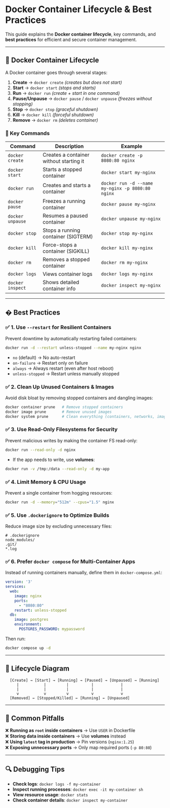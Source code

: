 # Docker Container Lifecycle & Best Practices  

This guide explains the **Docker container lifecycle**, key commands, and **best practices** for efficient and secure container management.  

---

## 🚀 Docker Container Lifecycle  

A Docker container goes through several stages:  

1. **Create** → `docker create` *(creates but does not start)*  
2. **Start** → `docker start` *(stops and starts)*  
3. **Run** → `docker run` *(create + start in one command)*  
4. **Pause/Unpause** → `docker pause` / `docker unpause` *(freezes without stopping)*  
5. **Stop** → `docker stop` *(graceful shutdown)*  
6. **Kill** → `docker kill` *(forceful shutdown)*  
7. **Remove** → `docker rm` *(deletes container)*  

### 📌 Key Commands  

| Command | Description | Example |
|---------|-------------|---------|
| `docker create` | Creates a container without starting it | `docker create -p 8080:80 nginx` |
| `docker start` | Starts a stopped container | `docker start my-nginx` |
| `docker run` | Creates and starts a container | `docker run -d --name my-nginx -p 8080:80 nginx` |
| `docker pause` | Freezes a running container | `docker pause my-nginx` |
| `docker unpause` | Resumes a paused container | `docker unpause my-nginx` |
| `docker stop` | Stops a running container (SIGTERM) | `docker stop my-nginx` |
| `docker kill` | Force-stops a container (SIGKILL) | `docker kill my-nginx` |
| `docker rm` | Removes a stopped container | `docker rm my-nginx` |
| `docker logs` | Views container logs | `docker logs my-nginx` |
| `docker inspect` | Shows detailed container info | `docker inspect my-nginx` |

---

## � Best Practices  

### ✅ **1. Use `--restart` for Resilient Containers**  
Prevent downtime by automatically restarting failed containers:  
```bash
docker run -d --restart unless-stopped --name my-nginx nginx
```
- `no` (default) → No auto-restart  
- `on-failure` → Restart only on failure  
- `always` → Always restart (even after host reboot)  
- `unless-stopped` → Restart unless manually stopped  

### ✅ **2. Clean Up Unused Containers & Images**  
Avoid disk bloat by removing stopped containers and dangling images:  
```bash
docker container prune   # Remove stopped containers
docker image prune       # Remove unused images
docker system prune      # Clean everything (containers, networks, images)
```

### ✅ **3. Use Read-Only Filesystems for Security**  
Prevent malicious writes by making the container FS read-only:  
```bash
docker run --read-only -d nginx
```
- If the app needs to write, use **volumes**:  
```bash
docker run -v /tmp:/data --read-only -d my-app
```

### ✅ **4. Limit Memory & CPU Usage**  
Prevent a single container from hogging resources:  
```bash
docker run -d --memory="512m" --cpus="1.5" nginx
```

### ✅ **5. Use `.dockerignore` to Optimize Builds**  
Reduce image size by excluding unnecessary files:  
```text
# .dockerignore
node_modules/
.git/
*.log
```

### ✅ **6. Prefer `docker compose` for Multi-Container Apps**  
Instead of running containers manually, define them in `docker-compose.yml`:  
```yaml
version: '3'
services:
  web:
    image: nginx
    ports:
      - "8080:80"
    restart: unless-stopped
  db:
    image: postgres
    environment:
      POSTGRES_PASSWORD: mypassword
```
Then run:  
```bash
docker compose up -d
```

---

## 🔄 Lifecycle Diagram  

```
  [Create] → [Start] → [Running] → [Paused] → [Unpaused] → [Running]
     |           |         |          |            |
     |           |         |          |            |
     v           v         v          v            v
  [Removed] ← [Stopped/Killed] ← [Running] ← [Unpaused]
```

---

## 🚨 Common Pitfalls  

❌ **Running as `root` inside containers** → Use `USER` in Dockerfile  
❌ **Storing data inside containers** → Use **volumes** instead  
❌ **Using `latest` tag in production** → Pin versions (`nginx:1.25`)  
❌ **Exposing unnecessary ports** → Only map required ports (`-p 80:80`)  

---

## 🔍 Debugging Tips  

- **Check logs**: `docker logs -f my-container`  
- **Inspect running processes**: `docker exec -it my-container sh`  
- **View resource usage**: `docker stats`  
- **Check container details**: `docker inspect my-container`  
